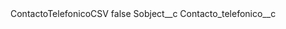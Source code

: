 <?xml version="1.0" encoding="UTF-8"?>
<CustomMetadata xmlns="http://soap.sforce.com/2006/04/metadata" xmlns:xsi="http://www.w3.org/2001/XMLSchema-instance" xmlns:xsd="http://www.w3.org/2001/XMLSchema">
    <label>ContactoTelefonicoCSV</label>
    <protected>false</protected>
    <values>
        <field>Sobject__c</field>
        <value xsi:type="xsd:string">Contacto_telefonico__c</value>
    </values>
</CustomMetadata>

